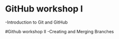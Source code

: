 # GitHub workshop I
-Introduction to Git and GitHub

#Github workshop II
-Creating and Merging Branches
